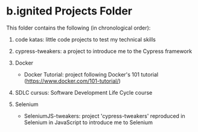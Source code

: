 # b.ignited Projects Folder

This folder contains the following (in chronological order):
1. code katas: little code projects to test my technical skills
2. cypress-tweakers: a project to introduce me to the Cypress framework
3. Docker

    - Docker Tutorial: project following Docker's 101 tutorial (https://www.docker.com/101-tutorial/) 

4. SDLC cursus: Software Development Life Cycle course
5. Selenium 

    - SeleniumJS-tweakers: project 'cypress-tweakers' reproduced in Selenium in JavaScript to introduce me to Selenium
